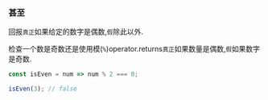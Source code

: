 ### 甚至

回报`真正`如果给定的数字是偶数,`假`除此以外. 

检查一个数是奇数还是使用模(`%`)operator.returns`真正`如果数量是偶数,`假`如果数字是奇数. 

```js
const isEven = num => num % 2 === 0;
```

```js
isEven(3); // false
```